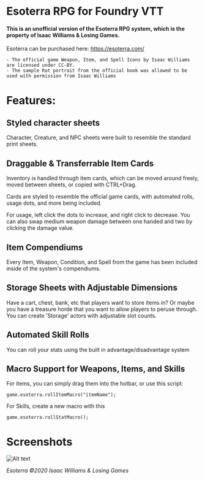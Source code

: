# Esoterra RPG for Foundry VTT
#### This is an unofficial version of the Esoterra RPG system, which is the property of Isaac Williams & Losing Games.
Esoterra can be purchased here: https://esoterra.com/
```
- The official game Weapon, Item, and Spell Icons by Isaac Williams are licensed under CC-BY.
- The sample Rat portrait from the official book was allowed to be used with permission from Isaac Williams
```
# Features:
## Styled character sheets
Character, Creature, and NPC sheets were built to resemble the standard print sheets.


## Draggable & Transferrable Item Cards
Inventory is handled through item cards, which can be moved around freely, moved between sheets, or copied with CTRL+Drag.

Cards are styled to resemble the official game cards, with automated rolls, usage dots, and more being included.

For usage, left click the dots to increase, and right click to decrease. You can also swap medium weapon damage between one handed and two by clicking the damage value.

## Item Compendiums
Every Item, Weapon, Condition, and Spell from the game has been included inside of the system's compendiums.

## Storage Sheets with Adjustable Dimensions
Have a cart, chest, bank, etc that players want to store items in? Or maybe you have a treasure horde that you want to allow players to peruse through. You can create 'Storage' actors with adjustable slot counts.

## Automated Skill Rolls
You can roll your stats using the built in advantage/disadvantage system

## Macro Support for Weapons, Items, and Skills
For items, you can simply drag them into the hotbar, or use this script:

```
game.esoterra.rollItemMacro("itemName");
```
For Skills, create a new macro with this
```
game.esoterra.rollStatMacro();
```

# Screenshots
![Alt text](https://i.imgur.com/4PYBj8X.jpg "Game Example")

_Esoterra ©2020 Isaac Williams & Losing Games_
